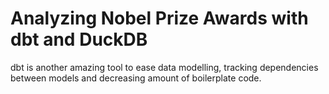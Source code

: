 # Analyzing Nobel Prize Awards with dbt and DuckDB

dbt is another amazing tool to ease data modelling, tracking dependencies between models and decreasing amount of boilerplate code.
